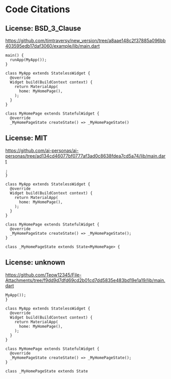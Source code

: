 # Code Citations

## License: BSD_3_Clause
https://github.com/timtraversy/new_version/tree/a8aae148c2f37885a096bb403595edb17daf3060/example/lib/main.dart

```
main() {
  runApp(MyApp());
}

class MyApp extends StatelessWidget {
  @override
  Widget build(BuildContext context) {
    return MaterialApp(
      home: MyHomePage(),
    );
  }
}

class MyHomePage extends StatefulWidget {
  @override
  _MyHomePageState createState() => _MyHomePageState()
```


## License: MIT
https://github.com/ai-personas/ai-personas/tree/ad134cd46077bf0777af3ad0c8638fdea7cd5a74/lib/main.dart

```
;
}

class MyApp extends StatelessWidget {
  @override
  Widget build(BuildContext context) {
    return MaterialApp(
      home: MyHomePage(),
    );
  }
}

class MyHomePage extends StatefulWidget {
  @override
  _MyHomePageState createState() => _MyHomePageState();
}

class _MyHomePageState extends State<MyHomePage> {
```


## License: unknown
https://github.com/Teow12345/File-Attachments/tree/f9dd9d7dfd69cd2b01cd7dd5835e483bd19e1a19/lib/main.dart

```
MyApp());
}

class MyApp extends StatelessWidget {
  @override
  Widget build(BuildContext context) {
    return MaterialApp(
      home: MyHomePage(),
    );
  }
}

class MyHomePage extends StatefulWidget {
  @override
  _MyHomePageState createState() => _MyHomePageState();
}

class _MyHomePageState extends State
```

